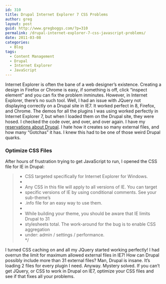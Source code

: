 ```yaml
---
id: 310
title: Drupal Internet Explorer 7 CSS Problems
author: greg
layout: post
guid: http://www.gregboggs.com/?p=310
permalink: /drupal-internet-explorer-7-css-javascript-problems/
date: 2011-03-08
categories:
  - Blog
tags:
  - Content Management
  - Drupal
  - Internet Explorer
  - JavaScript
---
```

Internet Explorer is often the bane of a web designer&#8217;s existence. Creating a design in Firefox or Chrome is easy, if something is off, click &#8220;inspect element&#8221; and you can fix the problem inminutes. However, in Internet Explorer, there&#8217;s no such tool. Well, I had an issue with JQuery not displaying correctly on a Drupal site in IE7. It worked perfect in 8, Firefox, and Chrome. The demos for all the plugins I was using worked perfectly in Internet Explorer 7, but when I loaded them on the Drupal site, they were hosed. I checked the code over, and over, and over again. I have my [reservations about Drupal][1]. I hate how it creates so many external files, and how many &#8220;Gotchas&#8221; it has. I knew this had to be one of those weird Drupal quarks.

### Optimize CSS Files

After hours of frustration trying to get JavaScript to run, I opened the CSS file for IE in Drupal:

> * CSS targeted specifically for Internet Explorer for Windows.  
> *  
> * Any CSS in this file will apply to all versions of IE. You can target  
> * specific versions of IE by using conditional comments. See your sub-theme&#8217;s  
> * .info file for an easy way to use them.  
> *  
> * While building your theme, you should be aware that IE limits Drupal to 31  
> * stylesheets total. The work-around for the bug is to enable CSS aggregation  
> * under: admin / settings / performance.  
> */

I turned CSS caching on and all my JQuery started working perfectly! I had overrun the limit for maximum allowed external files in IE7! How can Drupal possibly include more than 31 external files? Man, Drupal is insane. It&#8217;s loading 2 files for every plugin I need. Anyway. Mystery solved. If you can&#8217;t get JQuery, or CSS to work in Drupal on IE7, optimize your CSS files and see if that fixes all your problems.

 [1]: http://www.gregboggs.com/has-drupal-died/ "reservations about Drupal"